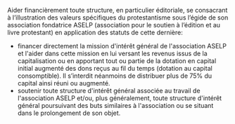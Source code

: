Aider financièrement toute structure, en particulier éditoriale, se consacrant à l’illustration des valeurs spécifiques du protestantisme sous l’égide de son association fondatrice ASELP (association pour le soutien à l’édition et au livre protestant) en application des statuts de cette dernière:
+ financer directement la mission d'intérêt général de l'association ASELP et l'aider dans cette mission en lui versant les revenus issus de la capitalisation ou en apportant
tout ou partie de la dotation en capital initial augmenté des dons reçus au fil du temps (dotation au capital consomptible). Il s’interdit néanmoins de distribuer plus de 75%
du capital ainsi réuni ou augmenté.
+ soutenir toute structure d'intérêt général associée au travail de l'association ASELP et/ou, plus généralement, toute structure d'intérêt général poursuivant des buts
similaires à l'association ou se situant dans le prolongement de son objet.
